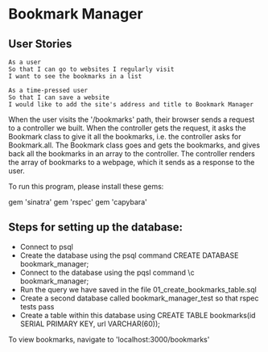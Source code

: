 # Bookmark Manager

## User Stories
```
As a user
So that I can go to websites I regularly visit
I want to see the bookmarks in a list
```
```
As a time-pressed user
So that I can save a website
I would like to add the site's address and title to Bookmark Manager
```

When the user visits the '/bookmarks' path, their browser sends a request to a controller we built.
When the controller gets the request, it asks the Bookmark class to give it all the bookmarks, i.e. the controller asks for Bookmark.all.
The Bookmark class goes and gets the bookmarks, and gives back all the bookmarks in an array to the controller.
The controller renders the array of bookmarks to a webpage, which it sends as a response to the user.

To run this program, please install these gems:

gem 'sinatra'
gem 'rspec'
gem 'capybara'

## Steps for setting up the database:

- Connect to psql
- Create the database using the psql command CREATE DATABASE bookmark_manager;
- Connect to the database using the pqsl command \c bookmark_manager;
- Run the query we have saved in the file 01_create_bookmarks_table.sql
- Create a second database called bookmark_manager_test so that rspec tests pass
- Create a table within this database using CREATE TABLE bookmarks(id SERIAL PRIMARY KEY, url VARCHAR(60));


To view bookmarks, navigate to 'localhost:3000/bookmarks'
